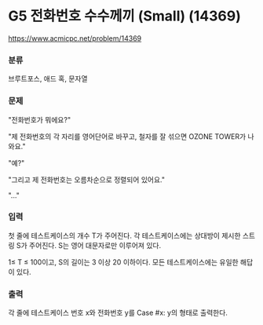 # G5 전화번호 수수께끼 (Small) (14369)

https://www.acmicpc.net/problem/14369

### 분류

브루트포스, 애드 혹, 문자열

### 문제

"전화번호가 뭐에요?"

"제 전화번호의 각 자리를 영어단어로 바꾸고, 철자를 잘 섞으면 OZONE TOWER가 나와요."

"예?"

"그리고 제 전화번호는 오름차순으로 정렬되어 있어요."

"..."

### 입력 

첫 줄에 테스트케이스의 개수 T가 주어진다. 각 테스트케이스에는 상대방이 제시한 스트링 S가 주어진다. S는 영어 대문자로만 이루어져 있다.

1≤ T ≤ 100이고, S의 길이는 3 이상 20 이하이다. 모든 테스트케이스에는 유일한 해답이 있다.

### 출력 

각 줄에 테스트케이스 번호 x와 전화번호 y를 Case #x: y의 형태로 출력한다.